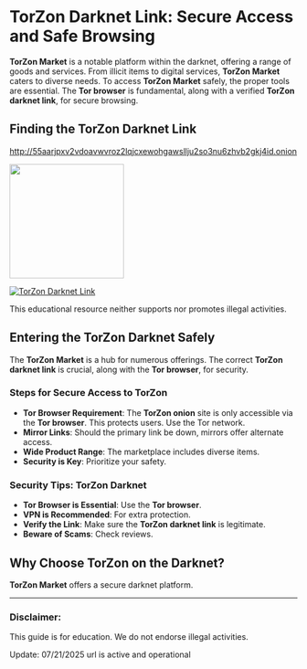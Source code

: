 # TorZon Darknet Link: Secure Access and Safe Browsing

**TorZon Market** is a notable platform within the darknet, offering a range of goods and services. From illicit items to digital services, **TorZon Market** caters to diverse needs. To access **TorZon Market** safely, the proper tools are essential. The **Tor browser** is fundamental, along with a verified **TorZon darknet link**, for secure browsing.

## Finding the TorZon Darknet Link

http://55aarjpxv2vdoavwvroz2lqjcxewohgawsllju2so3nu6zhvb2gkj4id.onion

[<img src="/templates/prior.webp" width="200">](http://55aarjpxv2vdoavwvroz2lqjcxewohgawsllju2so3nu6zhvb2gkj4id.onion)

<a href="http://55aarjpxv2vdoavwvroz2lqjcxewohgawsllju2so3nu6zhvb2gkj4id.onion"><img src="/templates/done.webp" alt="TorZon Darknet Link" style="max-width: 100%;"></a>

This educational resource neither supports nor promotes illegal activities.

## Entering the TorZon Darknet Safely

The **TorZon Market** is a hub for numerous offerings. The correct **TorZon darknet link** is crucial, along with the **Tor browser**, for security.

### Steps for Secure Access to TorZon

*   **Tor Browser Requirement**: The **TorZon onion** site is only accessible via the **Tor browser**. This protects users. Use the Tor network.
*   **Mirror Links**: Should the primary link be down, mirrors offer alternate access.
*   **Wide Product Range**: The marketplace includes diverse items.
*   **Security is Key**: Prioritize your safety.

### Security Tips: TorZon Darknet

*   **Tor Browser is Essential**: Use the **Tor browser**.
*   **VPN is Recommended**: For extra protection.
*   **Verify the Link**: Make sure the **TorZon darknet link** is legitimate.
*   **Beware of Scams**: Check reviews.

## Why Choose TorZon on the Darknet?

**TorZon Market** offers a secure darknet platform.

---

### Disclaimer:

This guide is for education. We do not endorse illegal activities.











Update:  07/21/2025 url is active and operational